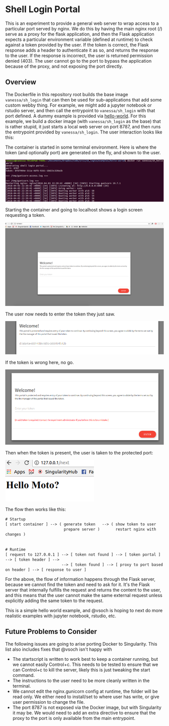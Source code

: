 # Shell Login Portal

This is an experiment to provide a general web server to wrap access to
a particular port served by nginx. We do this by having the main nginx
root (/) serve as a proxy for the flask application, and then the Flask
application expects a particular environment variable (defined at runtime)
to check against a token provided by the user. If the token is correct,
the Flask response adds a header to authenticate it as so, and returns
the response to the user. If the response is incorrect, the user is 
returned permission denied (403). The user cannot go to the port to
bypass the application because of the proxy, and not exposing the port
directly. 

## Overview
The Dockerfile in this repository root builds the base image `vanessa/sh_login`
that can then be used for sub-applications that add some custom webby thing.
For example, we might add a jupyter notebook or rstudio server, and then call
the entrypoint to `vanessa/sh_login` with that port defined.  A dummy example 
is provided via [hello-world](examples/hello-world).  For this example, we build 
a docker image (with `vanessa/sh_login` as the base) that is rather stupid, it
just starts a local web server on port 8787, and then runs the entrypoint 
provided by `vanessa/sh_login`. The user interaction looks like this:

The container is started in some terminal environment. Here is where the
token (and optionally port) are generated on the fly, and shown to the user.

![examples/img/terminal.png](examples/img/terminal.png)

Starting the container and going to localhost shows a login screen requesting
a token.

![examples/img/login.png](examples/img/login.png)

The user now needs to enter the token they just saw.

![examples/img/token.png](examples/img/token.png)

If the token is wrong here, no go.

![examples/img/token-wrong.png](examples/img/token-wrong.png)

Then when the token is present, the user is taken to the protected port:

![examples/img/token-correct.png](examples/img/token-correct.png)


The flow then works like this:

```
# Startup 
[ start container ] --> ( generate token   --> ( show token to user
                          prepare server )       restart nginx with changes )
                                         

# Runtime
[ request to 127.0.0.1 ] --> [ token not found ] --> [ token portal ] --> [ token header ] -->
                         --> [ token found ] --> [ proxy to port based on header ] --> [ response to user ]
```

For the above, the flow of information happens through the Flask server, 
because we cannot find the token and need to ask for it. It's the Flask server
that internally fulfills the request and returns the content to the user, and this
means that the user cannot make the same external request unless explicitly adding
the same token to the request. 

This is a simple hello world example, and @vsoch is hoping to next do more realistic 
examples with jupyter notebook, rstudio, etc.

## Future Problems to Consider
The following issues are going to arise porting Docker to Singularity. This list also includes fixes that @vsoch isn't happy with

 - The startscript is written to work best to keep a container running, but we cannot easily Control+c. This needs to be tested to ensure that we can Control+c to kill the server, likely this is just tweaking the start command.
 - The instructions to the user need to be more cleanly written in the terminal.
 - We cannot edit the nginx.gunicorn config at runtime, the folder will be read only. We either need to install/set to where user has write, or give user permission to change the file.
 - The port 8787 is not exposed via the Docker image, but with Singularity it may be. We would need to add an extra directive to ensure that the proxy to the port is only available from the main entrypoint.
